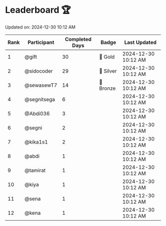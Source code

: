 # Leaderboard 🏆

Updated on: 2024-12-30 10:12 AM

| Rank | Participant       | Completed Days | Badge      | Last Updated         |
|------|-------------------|----------------|------------|----------------------|
| 1    | @gift             | 30             | 🏅 Gold     | 2024-12-30 10:12 AM |
| 2    | @sidocoder        | 29             | 🥈 Silver   | 2024-12-30 10:12 AM |
| 3    | @sewasewT7        | 14             | 🥉 Bronze   | 2024-12-30 10:12 AM |
| 4    | @segnitsega       | 6              |            | 2024-12-30 10:12 AM |
| 5    | @Abdi036          | 3              |            | 2024-12-30 10:12 AM |
| 6    | @segni            | 2              |            | 2024-12-30 10:12 AM |
| 7    | @kika1s1          | 2              |            | 2024-12-30 10:12 AM |
| 8    | @abdi             | 1              |            | 2024-12-30 10:12 AM |
| 9    | @tamirat          | 1              |            | 2024-12-30 10:12 AM |
| 10   | @kiya             | 1              |            | 2024-12-30 10:12 AM |
| 11   | @sena             | 1              |            | 2024-12-30 10:12 AM |
| 12   | @kena             | 1              |            | 2024-12-30 10:12 AM |
